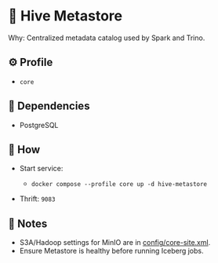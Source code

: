 # 🧩 Hive Metastore

Why: Centralized metadata catalog used by Spark and Trino.

## ⚙️ Profile

- `core`

## 🔗 Dependencies

- PostgreSQL

## 🚀 How

- Start service:
  - `docker compose --profile core up -d hive-metastore`

- Thrift: `9083`

## 📝 Notes

- S3A/Hadoop settings for MinIO are in [config/core-site.xml](config/core-site.xml).
- Ensure Metastore is healthy before running Iceberg jobs.
